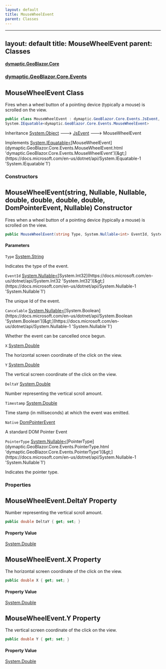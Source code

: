 ```yaml
---
layout: default
title: MouseWheelEvent
parent: Classes
---
```

---
layout: default
title: MouseWheelEvent
parent: Classes
---
#### [dymaptic.GeoBlazor.Core](index.html 'index')
### [dymaptic.GeoBlazor.Core.Events](index.html#dymaptic.GeoBlazor.Core.Events 'dymaptic.GeoBlazor.Core.Events')

## MouseWheelEvent Class

Fires when a wheel button of a pointing device (typically a mouse) is scrolled on the view.

```csharp
public class MouseWheelEvent : dymaptic.GeoBlazor.Core.Events.JsEvent,
System.IEquatable<dymaptic.GeoBlazor.Core.Events.MouseWheelEvent>
```

Inheritance [System.Object](https://docs.microsoft.com/en-us/dotnet/api/System.Object 'System.Object') &#129106; [JsEvent](dymaptic.GeoBlazor.Core.Events.JsEvent.html 'dymaptic.GeoBlazor.Core.Events.JsEvent') &#129106; MouseWheelEvent

Implements [System.IEquatable&lt;](https://docs.microsoft.com/en-us/dotnet/api/System.IEquatable-1 'System.IEquatable`1')[MouseWheelEvent](dymaptic.GeoBlazor.Core.Events.MouseWheelEvent.html 'dymaptic.GeoBlazor.Core.Events.MouseWheelEvent')[&gt;](https://docs.microsoft.com/en-us/dotnet/api/System.IEquatable-1 'System.IEquatable`1')
### Constructors

<a name='dymaptic.GeoBlazor.Core.Events.MouseWheelEvent.MouseWheelEvent(string,System.Nullable_int_,System.Nullable_bool_,double,double,double,double,dymaptic.GeoBlazor.Core.Events.DomPointerEvent,System.Nullable_dymaptic.GeoBlazor.Core.Events.PointerType_)'></a>

## MouseWheelEvent(string, Nullable<int>, Nullable<bool>, double, double, double, double, DomPointerEvent, Nullable<PointerType>) Constructor

Fires when a wheel button of a pointing device (typically a mouse) is scrolled on the view.

```csharp
public MouseWheelEvent(string Type, System.Nullable<int> EventId, System.Nullable<bool> Cancelable, double X, double Y, double DeltaY, double Timestamp, dymaptic.GeoBlazor.Core.Events.DomPointerEvent Native, System.Nullable<dymaptic.GeoBlazor.Core.Events.PointerType> PointerType);
```
#### Parameters

<a name='dymaptic.GeoBlazor.Core.Events.MouseWheelEvent.MouseWheelEvent(string,System.Nullable_int_,System.Nullable_bool_,double,double,double,double,dymaptic.GeoBlazor.Core.Events.DomPointerEvent,System.Nullable_dymaptic.GeoBlazor.Core.Events.PointerType_).Type'></a>

`Type` [System.String](https://docs.microsoft.com/en-us/dotnet/api/System.String 'System.String')

Indicates the type of the event.

<a name='dymaptic.GeoBlazor.Core.Events.MouseWheelEvent.MouseWheelEvent(string,System.Nullable_int_,System.Nullable_bool_,double,double,double,double,dymaptic.GeoBlazor.Core.Events.DomPointerEvent,System.Nullable_dymaptic.GeoBlazor.Core.Events.PointerType_).EventId'></a>

`EventId` [System.Nullable&lt;](https://docs.microsoft.com/en-us/dotnet/api/System.Nullable-1 'System.Nullable`1')[System.Int32](https://docs.microsoft.com/en-us/dotnet/api/System.Int32 'System.Int32')[&gt;](https://docs.microsoft.com/en-us/dotnet/api/System.Nullable-1 'System.Nullable`1')

The unique Id of the event.

<a name='dymaptic.GeoBlazor.Core.Events.MouseWheelEvent.MouseWheelEvent(string,System.Nullable_int_,System.Nullable_bool_,double,double,double,double,dymaptic.GeoBlazor.Core.Events.DomPointerEvent,System.Nullable_dymaptic.GeoBlazor.Core.Events.PointerType_).Cancelable'></a>

`Cancelable` [System.Nullable&lt;](https://docs.microsoft.com/en-us/dotnet/api/System.Nullable-1 'System.Nullable`1')[System.Boolean](https://docs.microsoft.com/en-us/dotnet/api/System.Boolean 'System.Boolean')[&gt;](https://docs.microsoft.com/en-us/dotnet/api/System.Nullable-1 'System.Nullable`1')

Whether the event can be cancelled once begun.

<a name='dymaptic.GeoBlazor.Core.Events.MouseWheelEvent.MouseWheelEvent(string,System.Nullable_int_,System.Nullable_bool_,double,double,double,double,dymaptic.GeoBlazor.Core.Events.DomPointerEvent,System.Nullable_dymaptic.GeoBlazor.Core.Events.PointerType_).X'></a>

`X` [System.Double](https://docs.microsoft.com/en-us/dotnet/api/System.Double 'System.Double')

The horizontal screen coordinate of the click on the view.

<a name='dymaptic.GeoBlazor.Core.Events.MouseWheelEvent.MouseWheelEvent(string,System.Nullable_int_,System.Nullable_bool_,double,double,double,double,dymaptic.GeoBlazor.Core.Events.DomPointerEvent,System.Nullable_dymaptic.GeoBlazor.Core.Events.PointerType_).Y'></a>

`Y` [System.Double](https://docs.microsoft.com/en-us/dotnet/api/System.Double 'System.Double')

The vertical screen coordinate of the click on the view.

<a name='dymaptic.GeoBlazor.Core.Events.MouseWheelEvent.MouseWheelEvent(string,System.Nullable_int_,System.Nullable_bool_,double,double,double,double,dymaptic.GeoBlazor.Core.Events.DomPointerEvent,System.Nullable_dymaptic.GeoBlazor.Core.Events.PointerType_).DeltaY'></a>

`DeltaY` [System.Double](https://docs.microsoft.com/en-us/dotnet/api/System.Double 'System.Double')

Number representing the vertical scroll amount.

<a name='dymaptic.GeoBlazor.Core.Events.MouseWheelEvent.MouseWheelEvent(string,System.Nullable_int_,System.Nullable_bool_,double,double,double,double,dymaptic.GeoBlazor.Core.Events.DomPointerEvent,System.Nullable_dymaptic.GeoBlazor.Core.Events.PointerType_).Timestamp'></a>

`Timestamp` [System.Double](https://docs.microsoft.com/en-us/dotnet/api/System.Double 'System.Double')

Time stamp (in milliseconds) at which the event was emitted.

<a name='dymaptic.GeoBlazor.Core.Events.MouseWheelEvent.MouseWheelEvent(string,System.Nullable_int_,System.Nullable_bool_,double,double,double,double,dymaptic.GeoBlazor.Core.Events.DomPointerEvent,System.Nullable_dymaptic.GeoBlazor.Core.Events.PointerType_).Native'></a>

`Native` [DomPointerEvent](dymaptic.GeoBlazor.Core.Events.DomPointerEvent.html 'dymaptic.GeoBlazor.Core.Events.DomPointerEvent')

A standard DOM Pointer Event

<a name='dymaptic.GeoBlazor.Core.Events.MouseWheelEvent.MouseWheelEvent(string,System.Nullable_int_,System.Nullable_bool_,double,double,double,double,dymaptic.GeoBlazor.Core.Events.DomPointerEvent,System.Nullable_dymaptic.GeoBlazor.Core.Events.PointerType_).PointerType'></a>

`PointerType` [System.Nullable&lt;](https://docs.microsoft.com/en-us/dotnet/api/System.Nullable-1 'System.Nullable`1')[PointerType](dymaptic.GeoBlazor.Core.Events.PointerType.html 'dymaptic.GeoBlazor.Core.Events.PointerType')[&gt;](https://docs.microsoft.com/en-us/dotnet/api/System.Nullable-1 'System.Nullable`1')

Indicates the pointer type.
### Properties

<a name='dymaptic.GeoBlazor.Core.Events.MouseWheelEvent.DeltaY'></a>

## MouseWheelEvent.DeltaY Property

Number representing the vertical scroll amount.

```csharp
public double DeltaY { get; set; }
```

#### Property Value
[System.Double](https://docs.microsoft.com/en-us/dotnet/api/System.Double 'System.Double')

<a name='dymaptic.GeoBlazor.Core.Events.MouseWheelEvent.X'></a>

## MouseWheelEvent.X Property

The horizontal screen coordinate of the click on the view.

```csharp
public double X { get; set; }
```

#### Property Value
[System.Double](https://docs.microsoft.com/en-us/dotnet/api/System.Double 'System.Double')

<a name='dymaptic.GeoBlazor.Core.Events.MouseWheelEvent.Y'></a>

## MouseWheelEvent.Y Property

The vertical screen coordinate of the click on the view.

```csharp
public double Y { get; set; }
```

#### Property Value
[System.Double](https://docs.microsoft.com/en-us/dotnet/api/System.Double 'System.Double')

